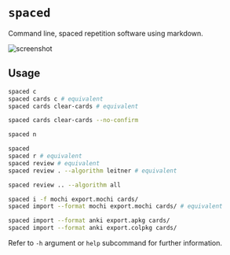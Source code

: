 # `spaced`

Command line, spaced repetition software using markdown.

![screenshot](https://user-images.githubusercontent.com/36740602/134814105-44cbda7e-5dd2-4c90-a480-7aab2d0b5731.png)

## Usage

```sh
spaced c
spaced cards c # equivalent
spaced cards clear-cards # equivalent

spaced cards clear-cards --no-confirm

spaced n

spaced
spaced r # equivalent
spaced review # equivalent
spaced review . --algorithm leitner # equivalent

spaced review .. --algorithm all

spaced i -f mochi export.mochi cards/
spaced import --format mochi export.mochi cards/ # equivalent

spaced import --format anki export.apkg cards/
spaced import --format anki export.colpkg cards/
```

Refer to `-h` argument or `help` subcommand for further information.
